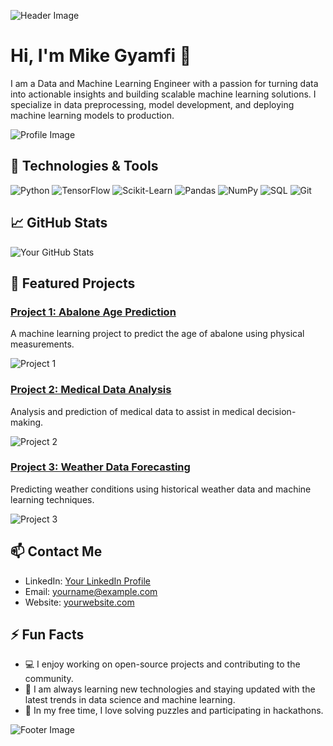 ![Header Image](https://www.sharda.ac.in/blog/attachments/blog_images/Machine-Learning-data-Science-1-min.jpg)

# Hi, I'm Mike Gyamfi 👋

I am a Data and Machine Learning Engineer with a passion for turning data into actionable insights and building scalable machine learning solutions. I specialize in data preprocessing, model development, and deploying machine learning models to production. 

![Profile Image](https://static.vecteezy.com/system/resources/thumbnails/002/227/847/small/programmer-computer-expert-black-linear-icon-vector.jpg)

## 🔧 Technologies & Tools

![Python](https://img.shields.io/badge/-Python-333?style=flat&logo=python)
![TensorFlow](https://img.shields.io/badge/-TensorFlow-333?style=flat&logo=tensorflow)
![Scikit-Learn](https://img.shields.io/badge/-Scikit--Learn-333?style=flat&logo=scikit-learn)
![Pandas](https://img.shields.io/badge/-Pandas-333?style=flat&logo=pandas)
![NumPy](https://img.shields.io/badge/-NumPy-333?style=flat&logo=numpy)
![SQL](https://img.shields.io/badge/-SQL-333?style=flat&logo=sql)
![Git](https://img.shields.io/badge/-Git-333?style=flat&logo=git)

## 📈 GitHub Stats

![Your GitHub Stats](https://github-readme-stats.vercel.app/api?username=yourusername&show_icons=true&theme=radical)

## 🌟 Featured Projects

### [Project 1: Abalone Age Prediction](https://github.com/yourusername/abalone-age-prediction)
A machine learning project to predict the age of abalone using physical measurements.

![Project 1](https://yourimageurl.com/project1.jpg)

### [Project 2: Medical Data Analysis](https://github.com/yourusername/medical-data-analysis)
Analysis and prediction of medical data to assist in medical decision-making.

![Project 2](https://yourimageurl.com/project2.jpg)

### [Project 3: Weather Data Forecasting](https://github.com/yourusername/weather-data-forecasting)
Predicting weather conditions using historical weather data and machine learning techniques.

![Project 3](https://yourimageurl.com/project3.jpg)

## 📫 Contact Me

- LinkedIn: [Your LinkedIn Profile](https://www.linkedin.com/in/yourprofile/)
- Email: [yourname@example.com](mailto:yourname@example.com)
- Website: [yourwebsite.com](https://yourwebsite.com)

## ⚡ Fun Facts

- 💻 I enjoy working on open-source projects and contributing to the community.
- 🌱 I am always learning new technologies and staying updated with the latest trends in data science and machine learning.
- 🧩 In my free time, I love solving puzzles and participating in hackathons.

![Footer Image](https://yourimageurl.com/footer.jpg)
